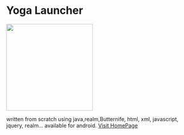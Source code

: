 # Yoga Launcher

<img src="/launcher.jpeg" width="230">

written from scratch using java,realm,Butternife, html, xml, javascript, jquery, realm...
available for android. [Visit HomePage](https://bit.ly/2FJnwNu)
